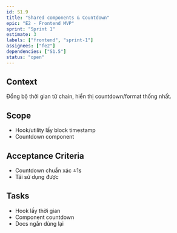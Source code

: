 ```yaml
---
id: S1.9
title: "Shared components & Countdown"
epic: "E2 - Frontend MVP"
sprint: "Sprint 1"
estimate: 3
labels: ["frontend", "sprint-1"]
assignees: ["fe2"]
dependencies: ["S1.5"]
status: "open"
---
```


## Context
Đồng bộ thời gian từ chain, hiển thị countdown/format thống nhất.

## Scope
- Hook/utility lấy block timestamp
- Countdown component

## Acceptance Criteria
- Countdown chuẩn xác ±1s
- Tái sử dụng được

## Tasks
- Hook lấy thời gian
- Component countdown
- Docs ngắn dùng lại
